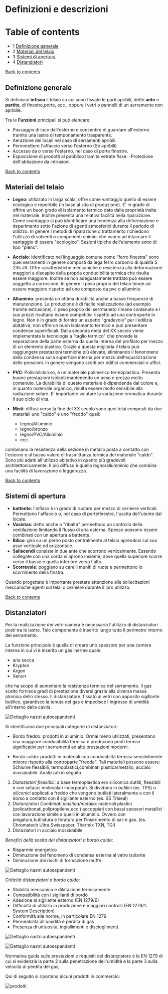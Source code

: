 # Definizioni e descrizioni

# Table of contents<a id='0'></a>

- 1 [Definizione generale](#1)
- 2 [Materiali del telaio](#2)
- 3 [Sistemi di apertura](#3)
- 4 [Distanziatori](#4)

[Back to contents](#0)  
## Definizione generale<a id='1'></a>
Si definisce **infisso** il telaio su cui sono fissate le  parti apribili, dette **ante** o **partite**, di finestre,porte, ecc., oppure i vetri o pannelli di un serramento non apribile.

Tra le **Funzioni** principali si può elencare:
 - Passaggio di luce dall'esterno e consentire di guardare all'esterno tramite una lastra di tamponamento trasparente.
 - Aerazione dei locali nel caso di serramenti apribili.
 - Permmettere l'affaccio verso l'esterno (Se apribili)
 - Accesso da o verso l'esterno, nel caso di porte finestre.
 - Esposizione di prodotti al pubblico tramite vetrate fisse.
 -Protezione dell'abitazione da intrusioni.

[Back to contents](#0)  
## Materiali del telaio<a id='2'></a>
 - **Legno**: utilizzato in larga scala, offre come vantaggio quello di essere ecologico e reperibile (in base al sito di produzione). E' in grado di offrire un buon grado di isolamento termico dato dalle proprietà insite nel materiale. Inoltre presenta una relativa facilità nella riparazione. Come svantaggio si può identificare una tendenza alla deformazione e deperimento sotto l'azione di agenti atmosferici durante il periodo di utilizzo. In genere i metodi di riparazione o trattamento richiedono l'utilizzo di solventi o componenti chimici che vanno ad intaccare il vantaggio di essere "ecologico".
 Sezioni tipiche dell'elemento sono di tipo "pieno".

 - **Acciaio**: identificato nel linguaggio comune come "ferro finestra" sono quei serramenti in genere composti da lega ferro carbonio di qualità S 235 JR. Offre caratteristiche meccaniche e resistenza alla deformazione maggiori a discapito della propria conducibilità termica che risulta essere maggiore. Inoltre se non adeguatamente trattato può essere soggetto a corrosione. In genere il peso proprio del telaio tende ad essere maggiore rispetto ad uno composto da pvc o alluminio.

 - **Alluminio**: presenta un ottima durabilità anche a basse frequenze di manutenzione. La produzione è di facile realizzazione (ad esempio tramite estrusione). Il peso proprio del serrmaneto rimane contenuto e i suo prezzi risultano essere competitivi rispetto ad una controparte in legno. Non è in grado di fornire un aspetto "gradevole" per l'edilizia abitativa, non offre un buon isolamento termico e può presentare condense superificiali. Dalla seconda metà del XX secolo viene implementata la tecnologia a "taglio termico" che prevede la separazione della parte esterna da quella interna del profilato per mezzo di un elemento plastico. Grazie a questa miglioria il telaio può raggiungere prestazioni termiche più elevate, eliminando il fenonmeno della condensa sulla superficie interna per mezzo dell'equalizzazione delle pressioni. In genere vengono scelti per edifici commerciali o uffici.

 - **PVC**: Polivinilcloruro, è un materiale polimerico termoplastico. Presenta buone prestazioni isolanti mantenendo un peso e prezzo molto contenuto. La durabilità di questo materiale è dipendende dal colore e, in quanto materiale organico, risulta essere molto sensibile alla radiazione solare. E' importante valutare la variazione cromatica durante il suo ciclo di vita.

 - **Misti**: diffusi verso la fine del XX secolo sono quei telai composti da due materiali uno "caldo" e uno "freddo" quali:
   - legno/Alluminio
   - legno/bronzo
   - legno/PVC/Alluminio
   - ecc.

 combinano la resistenza della sezione in metallo posta a contatto con l'esterno e al basso valore di trasmittanza termica del materiale "caldo". Sono più adatti all'utilizzo abitativo in quanto più gradevoli architettonicamente. Il più diffuso è quello legno/allumminio che combina una facilità di lavorazione e leggerezza.

[Back to contents](#0)
## Sistemi di apertura

- **battente**: l'infisso è in grado di ruotare per mezzo di cerniere verticali. Permettono l'affaccio o, nel caso di portefinestre, l'uscita dell'utente dal locale.
- **Vasistas**: detto anche a "ribalta" permettono un controllo della ventilazione limitando il flusso di aria esterna. Spesso possono essere combinati con un apertura a battente.
- **Bilico**: gira su un perno posto centralmente al telaio aprendosi sul suo asse verticale ed orizzontale.
- **Saliscendi** consiste in due ante che scorrono verticalmente. Essendo collegate con una corda si aprono insieme, dove quella superiore scorre verso il basso e quella inferiore verso l'alto.
- **Scorrevole**: poggiano su carelli muniti di ruote e permettono lo scorrimento della finstra.

Quando progettate è importante prestare attenzione alle sollecitazioni meccaniche agenti sul telai o cerniere durante il loro utilizzo.

[Back to contents](#0)
## Distanziatori<a id='4'></a>

Per la realizzazione dei vetri camera è necessario l'utilizzo di distanziatori posti tra le lastre. Tale componente è inserito lungo tutto il perimetro interno del serramento.

La funzione principale è quella di creare uno spessore per una camera interna in cui vi è inserito un gas inerme quale:
- aria secca
- Krypton
- Argon
- Xenon

che ha scopo di aumentare la resistenza termica del serramento. Il gas scelto fornisce gradi di prestazione diversi grazie alla diversa massa atomica dello stesso. Il distanziatore, fissato ai vetri con apposito sigillante butilico, garantisce la tenuta del gas e impedisce l'ingresso di umidità all'interno della cavità.

![Dettaglio nastri autoespandenti](Image/Distanziatore.jfif)


Si identificano due principali categorie di distanziatori:

- Bordo freddo: prodotti in alluminio. Ormai meno utilizzati, presentano una maggiore conducibilità termica e producono ponti termici significativi per i serramenti ad alte prestazioni moderni.

- Bordo caldo: prodotti in materiali con conducibiltà termica sensibilmente minore rispetto alla controparte "fredda". Tali materiali possono essere: Schiume flessibili, termoplastici,combinati plastica/metallo, acciaio inossidabile. Analizzati in seguito.

1. *Distaziatori flessibili*: a base termoplastica e/o siliconica duttili, flessibili e con setacci molecolari incorporati. Si dividono in *butilici* (es. TPS) o *siliconici* applicati a freddo che vengono butilati lateralmente e con il dorso a contatto con il sigillante esterno (es. SS Triseal)
2. *Distanziatori Combinati plastica/metallo*: materiali plastici (policarbonati,polipropilene,ecc.) accoppiati con bassi spessori metallici con lavorazione simile a quelli in alluminio. Ovvero con piegatura,butilatura e foratura per l'inserimento di sali e gas. (es. Chromatech Ultra,Swisspacer, Thermix TXN, TGI)
3. Distaziatori in acciaio inossidabile

*Benefici della scelta dei distanziatori a bordo caldo*:

- Risparmio energetico
- Diminuzione del fenomeno di condensa esterna al vetro isolante
- Diminuzione dei rischi di formazione muffe

![Dettaglio nastri autoespandenti](Image/phi.JPG)

*Criticità distanziatori a bordo caldo*:
- Stabilità meccanica e dilatazione termicamente
- Compatibilità con i sigillanti di bordo
- Adesione al sigillante esterno (EN 1279/6)
- Difficoltà di utilizzo in produzione e maggiori controlli (EN 1279/1: System Description)
- Conformità alle norme, in particolare EN 1279
- Permeabilità all'umidità e perdita di gas
- Presenza di untuosità, ingiallimenti e discioglimenti.

![Dettaglio nastri autoespandenti](Image/failure1.JPG)

![Dettaglio nastri autoespandenti](Image/Failure2.JPG)

Normativa guida sulle prestazioni e requisiti del distanziatore è la EN 1279 di cui si evidenzia la parte 2 sulla penetrazione dell'umidità e la parte 3 sulla velocità di perdita del gas,

Qui di seguito si riportano alcuni prodotti in commercio:

![prodotti](Image/prodotti.JPG)
